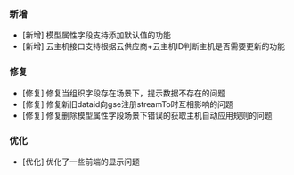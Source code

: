 ### 新增

-  [新增] 模型属性字段支持添加默认值的功能
-  [新增] 云主机接口支持根据云供应商+云主机ID判断主机是否需要更新的功能

### 修复

- [修复] 修复当组织字段存在场景下，提示数据不存在的问题
- [修复] 修复新旧dataid向gse注册streamTo时互相影响的问题
- [修复] 修复删除模型属性字段场景下错误的获取主机自动应用规则的问题

### 优化

- [优化] 优化了一些前端的显示问题